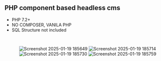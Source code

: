PHP component based headless cms 
-----------------------------------
<ul>
<li>PHP 7.2+</li>
<li>NO COMPOSER, VANILA PHP</li>
<li>SQL Structure not included</li>
  <ul>
<br>



![Screenshot 2025-01-19 185649](https://github.com/user-attachments/assets/13b442d0-ac50-40ba-bd03-679357814d97)
![Screenshot 2025-01-19 185714](https://github.com/user-attachments/assets/3d9b47c9-59a4-41e1-8dfb-631999960793)
![Screenshot 2025-01-19 185730](https://github.com/user-attachments/assets/9f6cbd8d-eb0c-48f2-9cd0-ec1909fc9800)
![Screenshot 2025-01-19 185759](https://github.com/user-attachments/assets/6aef1705-81b3-4fde-807a-fff92fcfcfc3)
